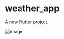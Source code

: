 # weather_app

A new Flutter project.

![image](https://github.com/leegame12138/Weather-Checking-APP/assets/97330442/977150f0-c5ec-48da-9e3d-51ed6c426265)

